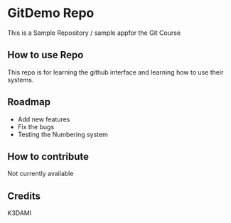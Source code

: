 # GitDemo Repo
This is a Sample Repository / sample appfor the Git Course


## How to use Repo
This repo is for learning the github interface and learning how to use their systems.

## Roadmap
* Add new features
* Fix the bugs
* Testing the Numbering system 

## How to contribute
Not currently available

## Credits
K3DAMI